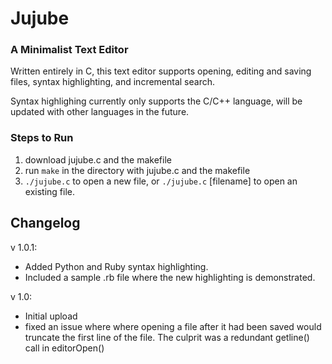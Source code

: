# Jujube 
### __A Minimalist Text Editor__
Written entirely in C, this text editor supports opening, editing and saving files, 
syntax highlighting, and incremental search. 

Syntax highlighing currently only supports the C/C++ language, will be updated with other languages in the future. 

### __Steps to Run__
1. download jujube.c and the makefile
2. run `make` in the directory with jujube.c and the makefile
3. `./jujube.c` to open a new file, or `./jujube.c` [filename] to open an existing file.


## Changelog
v 1.0.1:
- Added Python and Ruby syntax highlighting.
- Included a sample .rb file where the new highlighting is demonstrated.

v 1.0:
- Initial upload
- fixed an issue where where opening a file after it had been saved would truncate the first line of the file. The culprit was a redundant getline() call in editorOpen() 